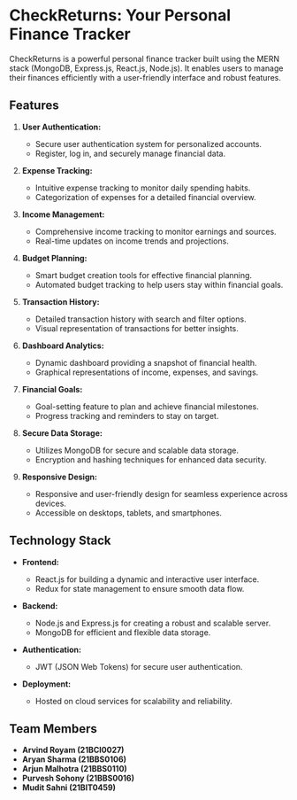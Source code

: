 # CheckReturns: Your Personal Finance Tracker

CheckReturns is a powerful personal finance tracker built using the MERN stack (MongoDB, Express.js, React.js, Node.js). It enables users to manage their finances efficiently with a user-friendly interface and robust features.

## Features

1. **User Authentication:**
   - Secure user authentication system for personalized accounts.
   - Register, log in, and securely manage financial data.

2. **Expense Tracking:**
   - Intuitive expense tracking to monitor daily spending habits.
   - Categorization of expenses for a detailed financial overview.

3. **Income Management:**
   - Comprehensive income tracking to monitor earnings and sources.
   - Real-time updates on income trends and projections.

4. **Budget Planning:**
   - Smart budget creation tools for effective financial planning.
   - Automated budget tracking to help users stay within financial goals.

5. **Transaction History:**
   - Detailed transaction history with search and filter options.
   - Visual representation of transactions for better insights.

6. **Dashboard Analytics:**
   - Dynamic dashboard providing a snapshot of financial health.
   - Graphical representations of income, expenses, and savings.

7. **Financial Goals:**
   - Goal-setting feature to plan and achieve financial milestones.
   - Progress tracking and reminders to stay on target.

8. **Secure Data Storage:**
   - Utilizes MongoDB for secure and scalable data storage.
   - Encryption and hashing techniques for enhanced data security.

9. **Responsive Design:**
   - Responsive and user-friendly design for seamless experience across devices.
   - Accessible on desktops, tablets, and smartphones.

## Technology Stack

- **Frontend:**
  - React.js for building a dynamic and interactive user interface.
  - Redux for state management to ensure smooth data flow.

- **Backend:**
  - Node.js and Express.js for creating a robust and scalable server.
  - MongoDB for efficient and flexible data storage.

- **Authentication:**
  - JWT (JSON Web Tokens) for secure user authentication.

- **Deployment:**
  - Hosted on cloud services for scalability and reliability.

## Team Members

- **Arvind Royam (21BCI0027)**
- **Aryan Sharma (21BBS0106)**
- **Arjun Malhotra (21BBS0110)**
- **Purvesh Sohony (21BBS0016)**
- **Mudit Sahni (21BIT0459)**

